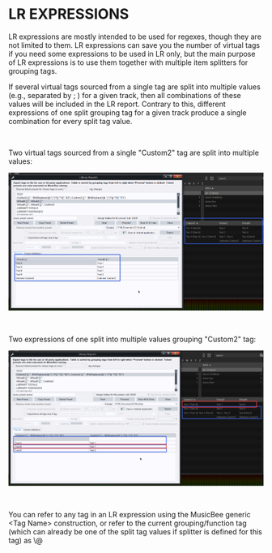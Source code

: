 # LR EXPRESSIONS

LR expressions are mostly intended to be used for regexes, though they are not limited to them. LR expressions can save you the number of virtual tags if you need some expressions to be used in LR only, but the main purpose of LR expressions is to use them together with multiple item splitters for grouping tags.

If several virtual tags sourced from a single tag are split into multiple values (e.g., separated by ; ) for a given track, then all combinations of these values will be included in the LR report. Contrary to this, different expressions of one split grouping tag for a given track produce a single combination for every split tag value.

&nbsp;

Two virtual tags sourced from a single "Custom2" tag are split into multiple values:

![Image](lib/LR-vt.png)

&nbsp;

Two expressions of one split into multiple values grouping "Custom2" tag:

![Image](lib/LR-expr.png)

&nbsp;

You can refer to any tag in an LR expression using the MusicBee generic \<Tag Name\> construction, or refer to the current grouping/function tag (which can already be one of the split tag values if splitter is defined for this tag) as \\@
